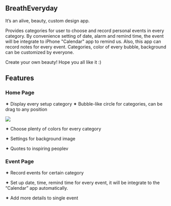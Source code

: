 ## BreathEveryday
It’s an alive, beauty, custom design app.

Provides categories for user to choose and record personal events in every category. By convenience setting of date, alarm and remind time, the event will be integrate to iPhone "Calendar" app to remind us. Also, this app can record notes for every event. Categories, color of every bubble, background can be customized by everyone. 

Create your own beauty! Hope you all like it :)

## Features
### Home Page
✦ Display every setup category 
✦ Bubble-like circle for categories, can be drag to any position


![](http://i.imgur.com/kitUs2H.gif)


✦ Choose plenty of colors for every category

✦ Settings for background image

✦ Quotes to inspiring peoplev 


### Event Page
✦ Record events for certain category

✦ Set up date, time, remind time for every event, it will be integrate to the “Calendar” app automatically.

✦ Add more details to single event
